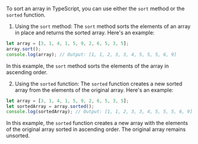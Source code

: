 To sort an array in TypeScript, you can use either the `sort` method or the `sorted` function.

1. Using the `sort` method:
The `sort` method sorts the elements of an array in place and returns the sorted array. Here's an example:

```typescript
let array = [3, 1, 4, 1, 5, 9, 2, 6, 5, 3, 5];
array.sort();
console.log(array); // Output: [1, 1, 2, 3, 3, 4, 5, 5, 5, 6, 9]
```

In this example, the `sort` method sorts the elements of the array in ascending order.

2. Using the `sorted` function:
The `sorted` function creates a new sorted array from the elements of the original array. Here's an example:

```typescript
let array = [3, 1, 4, 1, 5, 9, 2, 6, 5, 3, 5];
let sortedArray = array.sorted();
console.log(sortedArray); // Output: [1, 1, 2, 3, 3, 4, 5, 5, 5, 6, 9]
```

In this example, the `sorted` function creates a new array with the elements of the original array sorted in ascending order. The original array remains unsorted.